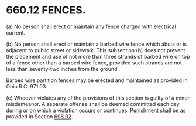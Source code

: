 660.12 FENCES.
==============

​(a) No person shall erect or maintain any fence charged with electrical
current.

​(b) No person shall erect or maintain a barbed wire fence which abuts
or is adjacent to public street or sidewalk. This subsection (b) does
not prevent the placement and use of not more than three strands of
barbed wire on top of a fence other than a barbed wire fence, provided
such strands are not less than seventy-two inches from the ground.

Barbed wire partition fences may be erected and maintained as provided
in Ohio R.C. 971.03.

​(c) Whoever violates any of the provisions of this section is guilty of
a minor misdemeanor. A separate offense shall be deemed committed each
day during or on which a violation occurs or continues. Punishment shall
be as provided in Section [698.02](38e2f631.html).
